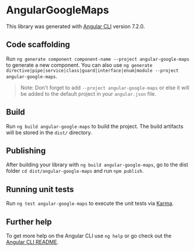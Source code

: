 # AngularGoogleMaps

This library was generated with [Angular CLI](https://github.com/angular/angular-cli) version 7.2.0.

## Code scaffolding

Run `ng generate component component-name --project angular-google-maps` to generate a new component. You can also use `ng generate directive|pipe|service|class|guard|interface|enum|module --project angular-google-maps`.
> Note: Don't forget to add `--project angular-google-maps` or else it will be added to the default project in your `angular.json` file. 

## Build

Run `ng build angular-google-maps` to build the project. The build artifacts will be stored in the `dist/` directory.

## Publishing

After building your library with `ng build angular-google-maps`, go to the dist folder `cd dist/angular-google-maps` and run `npm publish`.

## Running unit tests

Run `ng test angular-google-maps` to execute the unit tests via [Karma](https://karma-runner.github.io).

## Further help

To get more help on the Angular CLI use `ng help` or go check out the [Angular CLI README](https://github.com/angular/angular-cli/blob/master/README.md).
